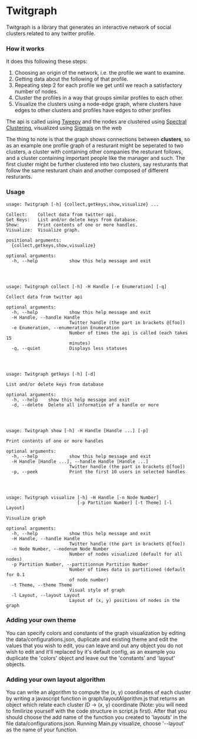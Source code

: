 # Twitgraph
Twitgraph is a library that generates an interactive network of social clusters related to any twitter profile.   

### How it works
It does this following these steps:
  1. Choosing an origin of the network, i.e. the profile we want to examine.
  2. Getting data about the following of that profile.
  3. Repeating step 2 for each profile we get until we reach a satisfactory number of nodes.
  4. Cluster the profiles in a way that groups similar profiles to each other.
  5. Visualize the clusters using a node-edge graph, where clusters have edges to other clusters and profiles have edges to other profiles

The api is called using [Tweepy](https://www.tweepy.org/) and the nodes are clustered using [Spectral Clustering](https://en.wikipedia.org/wiki/Spectral_clustering), visualized using [Sigmajs](http://sigmajs.org/) on the web

The thing to note is that the graph shows connections between **clusters**, so as an example one profile graph of a resturant might be seperated to two clusters, a cluster with containing other companies the resturant follows, and a cluster containing important people like the manager and such. The first cluster might be further clustered into two clusters, say resturants that follow the same resturant chain and another composed of different resturants.

### Usage

    usage: Twitgraph [-h] {collect,getkeys,show,visualize} ...

    Collect:	Collect data from twitter api.
    Get Keys:	List and/or delete keys from database.
    Show:		Print contents of one or more handles.
    Visualize:	Visualize graph.

    positional arguments:
      {collect,getkeys,show,visualize}

    optional arguments:
      -h, --help            show this help message and exit




    usage: Twitgraph collect [-h] -H Handle [-e Enumeration] [-q]

    Collect data from twitter api

    optional arguments:
      -h, --help            show this help message and exit
      -H Handle, --handle Handle
                            Twitter handle (the part in brackets @[foo])
      -e Enumeration, --enumeration Enumeration
                            Number of times the api is called (each takes 15
                            minutes)
      -q, --quiet           Displays less statuses




    usage: Twitgraph getkeys [-h] [-d]

    List and/or delete keys from database

    optional arguments:
      -h, --help    show this help message and exit
      -d, --delete  Delete all information of a handle or more




    usage: Twitgraph show [-h] -H Handle [Handle ...] [-p]

    Print contents of one or more handles

    optional arguments:
      -h, --help            show this help message and exit
      -H Handle [Handle ...], --handle Handle [Handle ...]
                            Twitter handle (the part in brackets @[foo])
      -p, --peek            Print the first 10 users in selected handles




    usage: Twitgraph visualize [-h] -H Handle [-n Node Number]
                               [-p Partition Number] [-t Theme] [-l Layout]

    Visualize graph

    optional arguments:
      -h, --help            show this help message and exit
      -H Handle, --handle Handle
                            Twitter handle (the part in brackets @[foo])
      -n Node Number, --nodenum Node Number
                            Number of nodes visualized (default for all nodes)
      -p Partition Number, --partitionnum Partition Number
                            Number of times data is partitioned (default for 0.1
                            of node number)
      -t Theme, --theme Theme
                            Visual style of graph
      -l Layout, --layout Layout
                            Layout of (x, y) positions of nodes in the graph

### Adding your own theme
You can specify colors and constants of the graph visualization by editing the data/configurations.json, duplicate and existing theme and edit the values that you wish to edit, you can leave and out any object you do not wish to edit and it'll replaced by it's default config, as an example you duplicate the 'colors' object and leave out the 'constants' and 'layout' objects.

### Adding your own layout algorithm
You can write an algorithm to compute the (x, y) coordinates of each cluster by writing a javascript function in graph/layoutAlgorithm.js that returns an object which relate each cluster ID -> (x, y) coordinate (Note: you will need to fimilirize yourself with the code structure in script.js first). After that you should choose the add name of the function you created to 'layouts' in the file data/configurations.json. Running Main.py visualize, choose '--layout' as the name of your function.


